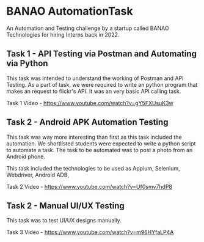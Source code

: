 
# BANAO AutomationTask

An Automation and Testing challenge by a startup called BANAO Technologies for hiring Interns back in 2022.



## Task 1 - API Testing via Postman and Automating via Python

This task was intended to understand the working of Postman and API Testing. As a part of task, we were required to write an 
python program that makes an request to flickr's API. It was an very basic API calling task.

Task 1 Video - https://www.youtube.com/watch?v=gY5FXUsuK3w

## Task 2 - Android APK Automation Testing 

This task was way more interesting than first as this task included the automation. We shortlisted students were expected to write a python script to automate a task. The task to be automated was to post a photo from an Android phone.

This task included the technologies to be used as Appium, Selenium, Webdriver, Android ADB,
 
Task 2 Video - https://www.youtube.com/watch?v=Uf0smv7hdP8
## Task 2 - Manual UI/UX Testing 

This task was to test UI/UX designs manually.
 
Task 3 Video - https://www.youtube.com/watch?v=m96HYfaLP4A
